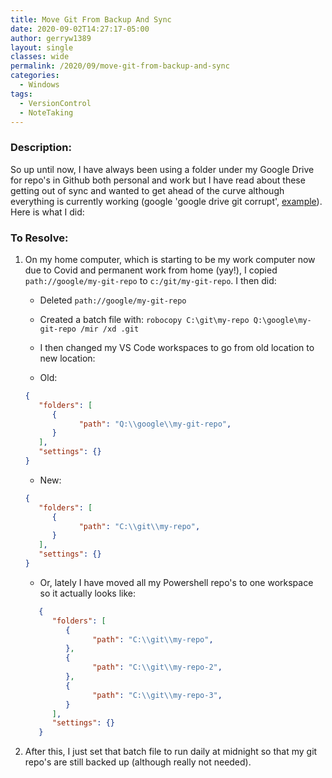 ```yaml
---
title: Move Git From Backup And Sync
date: 2020-09-02T14:27:17-05:00
author: gerryw1389
layout: single
classes: wide
permalink: /2020/09/move-git-from-backup-and-sync
categories:
  - Windows
tags:
  - VersionControl
  - NoteTaking
---
```

<!--more-->

### Description:

So up until now, I have always been using a folder under my Google Drive for repo's in Github both personal and work but I have read about these getting out of sync and wanted to get ahead of the curve although everything is currently working (google 'google drive git corrupt', [example](https://stackoverflow.com/questions/31984751/google-drive-can-corrupt-repositories-in-github-desktop)). Here is what I did:

### To Resolve:

1. On my home computer, which is starting to be my work computer now due to Covid and permanent work from home (yay!), I copied `path://google/my-git-repo` to `c:/git/my-git-repo`. I then did:

   - Deleted  `path://google/my-git-repo` 
   - Created a batch file with: `robocopy C:\git\my-repo Q:\google\my-git-repo /mir /xd .git`
   - I then changed my VS Code workspaces to go from old location to new location:

   - Old:

   ```json
   {
      "folders": [
         {
               "path": "Q:\\google\\my-git-repo",
         }
      ],
      "settings": {}
   }
   ```

   - New:

   ```json
   {
      "folders": [
         {
               "path": "C:\\git\\my-repo",
         }
      ],
      "settings": {}
   }
   ```

   - Or, lately I have moved all my Powershell repo's to one workspace so it actually looks like:

   ```json
      {
         "folders": [
            {
                  "path": "C:\\git\\my-repo",
            },
            {
                  "path": "C:\\git\\my-repo-2",
            },
            {
                  "path": "C:\\git\\my-repo-3",
            }
         ],
         "settings": {}
      }
      ```

2. After this, I just set that batch file to run daily at midnight so that my git repo's are still backed up (although really not needed).